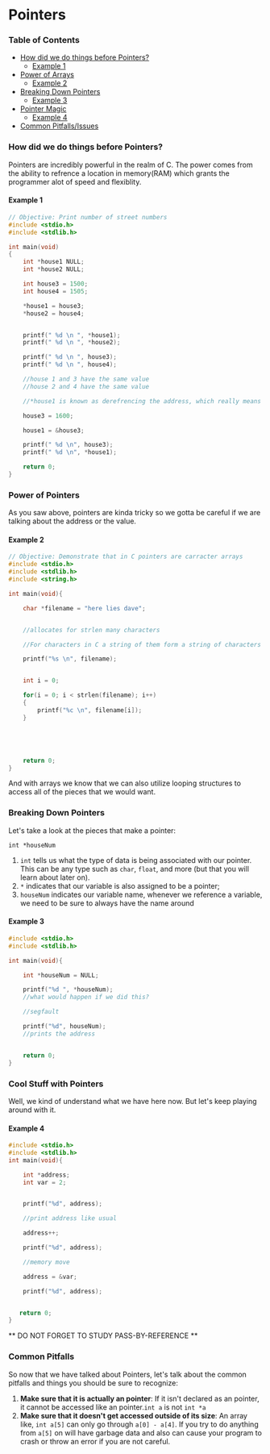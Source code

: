 # Pointers
### Table of Contents
- [How did we do things before Pointers?](#how-did-we-do-things-before-pointers)
    - [Example 1](#example-1)
- [Power of Arrays](#power-of-pointers)
    - [Example 2](#example-2)
- [Breaking Down Pointers](#breaking-down-pointers)
    - [Example 3](#example-3)
-  [Pointer Magic](#pointer-magic)
    - [Example 4](#example-4)
- [Common Pitfalls/Issues](#common-pitfalls)

### How did we do things before Pointers?
Pointers are incredibly powerful in the realm of C. The power comes from the ability to refrence a location in memory(RAM) which grants the programmer alot of speed and flexiblity.
#### Example 1
```c
// Objective: Print number of street numbers
#include <stdio.h>
#include <stdlib.h>

int main(void)
{
    int *house1 NULL;
    int *house2 NULL;

    int house3 = 1500;
    int house4 = 1505;

    *house1 = house3;
    *house2 = house4;


    printf(" %d \n ", *house1);
    printf(" %d \n ", *house2);

    printf(" %d \n ", house3);
    printf(" %d \n ", house4);

    //house 1 and 3 have the same value
    //house 2 and 4 have the same value

    //*house1 is known as derefrencing the address, which really means hey go to the address of house1 and get the value at that address

    house3 = 1600;

    house1 = &house3;

    printf(" %d \n", house3);
    printf(" %d \n", *house1);

    return 0;
}

```

### Power of Pointers
As you saw above, pointers are kinda tricky so we gotta be careful if we are talking about the address or the value.

#### Example 2
```c
// Objective: Demonstrate that in C pointers are carracter arrays
#include <stdio.h>
#include <stdlib.h>
#include <string.h>

int main(void){

    char *filename = "here lies dave";


    //allocates for strlen many characters

    //For characters in C a string of them form a string of characters

    printf("%s \n", filename);


    int i = 0;

    for(i = 0; i < strlen(filename); i++)
    {
        printf("%c \n", filename[i]);
    }





    return 0;
}
```
And with arrays we know that we can also utilize looping structures to access all of the pieces that we would want.

### Breaking Down Pointers
Let's take a look at the pieces that make a pointer:

`int *houseNum`

1. `int` tells us what the type of data is being associated with our pointer. This can be any type such as `char`, `float`, and more (but that you will learn about later on).
2. `*` indicates that our variable is also assigned to be a pointer;
3. `houseNum` indicates our variable name, whenever we reference a variable, we need to be sure to always have the name around

#### Example 3
```c
#include <stdio.h>
#include <stdlib.h>

int main(void){

    int *houseNum = NULL;

    printf("%d ", *houseNum);
    //what would happen if we did this?

    //segfault

    printf("%d", houseNum);
    //prints the address


    return 0;
}
```

### Cool Stuff with Pointers
Well, we kind of understand what we have here now. But let's keep playing around with it.

#### Example 4
```c
#include <stdio.h>
#include <stdlib.h>
int main(void){

    int *address;
    int var = 2;


    printf("%d", address);

    //print address like usual

    address++;

    printf("%d", address);

    //memory move

    address = &var;

    printf("%d", address);


   return 0;
}
```

** DO NOT FORGET TO STUDY PASS-BY-REFERENCE **

### Common Pitfalls
So now that we have talked about Pointers, let's talk about the common pitfalls and things you should be sure to recognize:

1. **Make sure that it is actually an pointer**: If it isn't declared as an pointer, it cannot be accessed like an pointer.`int a` is not `int *a`
2. **Make sure that it doesn't get accessed outside of its size**: An array like, `int a[5]` can only go through `a[0] - a[4]`. If you try to do anything from `a[5]` on will have garbage data and also can cause your program to crash or throw an error if you are not careful.
